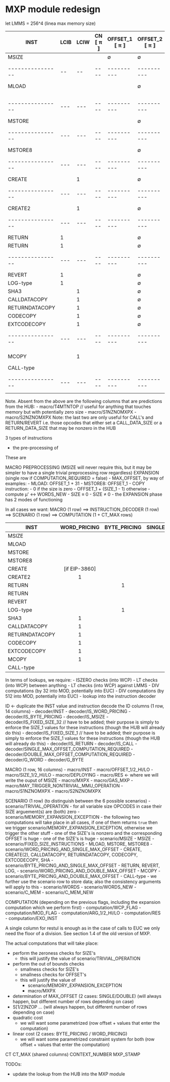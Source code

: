 # MXP module redesign

let LMMS = 256^4 (linea max memory size)

| INST             | LCIB | LCIW | CN ⟦ π ⟧ | OFFSET_1 ⟦ π ⟧ | OFFSET_2  ⟦ π ⟧ | SIZE_1  ⟦ π ⟧ | SIZE_2  ⟦ π ⟧ | DEPLOYING ⟦ π ⟧ | RES ⟦ π ⟧ | MXPX ⟦ π ⟧ | GAS_MXP ⟦ π ⟧ | WORDS   | WORDS_NEW   | C_MEM   | C_MEM_NEW   | LIN_COST   | QUAD_COST   | MAX_OFFSET  | EXPANSION_REQUIRED |
| ---------------- | --   | --   | ----     | ----------     | ----------      | --------      | --------      | -----------     | -----     | ------     | ---------     | ------- | ----------- | ------- | ----------- | ---------- | ----------- | ----------- | -----------        |
| MSIZE            |      |      |          | ∅              | ∅               | ∅             | ∅             |                 |           | ∅          | ∅             |         |             |         |             | ∅          | ∅           | ∅           | ∅                  |
| ---------------- | --   | --   | ----     | ----------     | ----------      | --------      | --------      | -----------     | -----     | ------     | ---------     | ------- | ----------- | ------- | ----------- | ---------- | ----------- | ----------- | -----------        |
| MLOAD            |      |      |          |                | ∅               | 32            | ∅             |                 | ∅         |            |               |         |             |         |             | ∅          |             |             |                    |                                                    |
|                  |      |      |          |                |                 |               |               |                 |           |            |               |         |             |         |             |            |             |             |                    | - callWcpLT on SIZE_1 and LMMS                     |
|                  |      |      |          |                |                 |               |               |                 |           |            |               |         |             |         |             |            |             |             |                    | .   ⇒ small_offset                                 |
|                  |      |      |          |                |                 |               |               |                 |           |            |               |         |             |         |             |            |             |             |                    | - if SIZE_1 < LMMS then compute memory expansion   |
| ---------------- | ---  | ---  | ----     | ----------     | ----------      | --------      | --------      | -----------     | -----     | ------     | ---------     | ------- | ----------- | ------- | ----------- | ---------- | ----------- | ----------- | -----------        | -------------------------------------------------- |
| MSTORE           |      |      |          |                | ∅               | 32            | ∅             |                 | ∅         |            |               |         |             |         |             | ∅          |             |             |                    |
| ---------------- | ---  | ---  | ----     | ----------     | ----------      | --------      | --------      | -----------     | -----     | ------     | ---------     | ------- | ----------- | ------- | ----------- | ---------- | ----------- | ----------- | -----------        |
| MSTORE8          |      |      |          |                | ∅               | 1             | ∅             |                 | ∅         |            |               |         |             |         |             | ∅          |             |             |                    |
| ---------------- | ---  | ---  | ----     | ----------     | ----------      | --------      | --------      | -----------     | -----     | ------     | ---------     | ------- | ----------- | ------- | ----------- | ---------- | ----------- | ----------- | -----------        |
| CREATE           |      | 1    |          |                | ∅               |               | ∅             |                 | ∅         |            |               |         |             |         |             | EIP-3860   |             |             |                    |
| ---------------- | ---  | ---  | ----     | ----------     | ----------      | --------      | --------      | -----------     | -----     | ------     | ---------     | ------- | ----------- | ------- | ----------- | ---------- | ----------- | ----------- | -----------        |
| CREATE2          |      | 1    |          |                | ∅               |               | ∅             |                 | ∅         |            |               |         |             |         |             |            |             |             |                    |
| ---------------- | ---  | ---  | ----     | ----------     | ----------      | --------      | --------      | -----------     | -----     | ------     | ---------     | ------- | ----------- | ------- | ----------- | ---------- | ----------- | ----------- | -----------        |
| RETURN           | 1    |      |          |                | ∅               |               | ∅             | T               | ∅         |            |               |         |             |         |             |            |             |             |                    |
| RETURN           | 1    |      |          |                | ∅               |               | ∅             | F               | ∅         |            |               |         |             |         |             | ∅          |             |             |                    |
| ---------------- | ---  | ---  | ----     | ----------     | ----------      | --------      | --------      | -----------     | -----     | ------     | ---------     | ------- | ----------- | ------- | ----------- | ---------- | ----------- | ----------- | -----------        |
| REVERT           | 1    |      |          |                | ∅               |               | ∅             |                 | ∅         |            |               |         |             |         |             | ∅          |             |             |                    |
| LOG-type         | 1    |      |          |                | ∅               |               | ∅             |                 | ∅         |            |               |         |             |         |             | ∅          |             |             |                    |
| SHA3             |      | 1    |          |                | ∅               |               | ∅             |                 | ∅         |            |               |         |             |         |             | ∅          |             |             |                    |
| CALLDATACOPY     |      | 1    |          |                | ∅               |               | ∅             |                 | ∅         |            |               |         |             |         |             | ∅          |             |             |                    |
| RETURNDATACOPY   |      | 1    |          |                | ∅               |               | ∅             |                 | ∅         |            |               |         |             |         |             | ∅          |             |             |                    |
| CODECOPY         |      | 1    |          |                | ∅               |               | ∅             |                 | ∅         |            |               |         |             |         |             | ∅          |             |             |                    |
| EXTCODECOPY      |      | 1    |          |                | ∅               |               | ∅             |                 | ∅         |            |               |         |             |         |             | ∅          |             |             |                    |
| ---------------- | ---  | ---  | ----     | ----------     | ----------      | --------      | --------      | -----------     | -----     | ------     | ---------     | ------- | ----------- | ------- | ----------- | ---------- | ----------- | ----------- | -----------        |
| MCOPY            |      | 1    |          |                |                 |               | ≡ SIZE_1      |                 | ∅         |            |               |         |             |         |             | ∅          |             |             |                    |
| CALL-type        |      |      |          |                |                 |               |               |                 | ∅         |            |               |         |             |         |             | ∅          |             |             |                    |
| ---------------- | ---  | ---  | ----     | ----------     | ----------      | --------      | --------      | -----------     | -----     | ------     | ---------     | ------- | ----------- | ------- | ----------- | ---------- | ----------- | ----------- | -----------        |

Note. Absent from the above are the following columns that are predictions from the HUB:
    - macro/T4MTNTOP   // useful for anything that touches memory but with potentially zero size
    - macro/S1NZNOMXPX
    - macro/S2NZNOMXPX
Note: the last two are only useful for CALL's and RETURN/REVERT i.e. those opcodes that either set a CALL_DATA_SIZE or a RETURN_DATA_SIZE that may be nonzero in the HUB

3 types of instructions
- the pre-processing of 

These are 

MACRO
PREPROCESSING (MSIZE will never require this, but it may be simpler to have a single trivial preprocessing row regardless)
EXPANSION (single row if COMPUTATION_REQUIRED = false)
    - MAX_OFFSET, by way of examples:
        - MLOAD: OFFSET_1 + 31
        - MSTORE8: OFFSET_1
        - COPY instruction:
            - 0 if the size is zero
            - OFFSET_1 + (SIZE_1 - 1) otherwise
    - compute μ' ↔ WORDS_NEW
        - SIZE ≡ 0
        - SIZE ≠ 0
    - the EXPANSION phase has 2 modes of functioning

In all cases we want:
MACRO (1 row) ==> INSTRUCTION_DECODER (1 row) ==> SCENARIO (1 row) ==> COMPUTATION (1 + CT_MAX rows)

| INST           |  WORD_PRICING | BYTE_PRICING | SINGLE_MAX_OFFSET | DOUBLE_MAX_OFFSET |
|----------------|:-------------:|:------------:|:-----------------:|:-----------------:|
| MSIZE          |               |              |                   |                   |
| MLOAD          |               |              |         1         |                   |
| MSTORE         |               |              |         1         |                   |
| MSTORE8        |               |              |         1         |                   |
| CREATE         | [if EIP-3860] |              |         1         |                   |
| CREATE2        |       1       |              |         1         |                   |
| RETURN         |               |       1      |         1         |                   | is_deployment ≡ true  |
| RETURN         |               |              |         1         |                   | is_deployment ≡ false |
| REVERT         |               |              |         1         |                   |
| LOG-type       |               |       1      |         1         |                   |
| SHA3           |       1       |              |         1         |                   |
| CALLDATACOPY   |       1       |              |         1         |                   |
| RETURNDATACOPY |       1       |              |         1         |                   |
| CODECOPY       |       1       |              |         1         |                   |
| EXTCODECOPY    |       1       |              |         1         |                   |
| MCOPY          |       1       |              |                   |         1         |
| CALL-type      |               |              |                   |         1         |


In terms of lookups, we require:
    - ISZERO checks (into WCP)
    - LT     checks (into WCP) between anything
    - LT     checks (into WCP) against LMMS
    - DIV    computations (by 32  into MOD, potentially into EUC)
    - DIV    computations (by 512 into MOD, potentially into EUC)
    - lookup into the instruction decoder

ID ← duplicate the INST value and instruction decode the ID columns (1 row, 14 columns)
    - decoder/INST
    - decoder/IS_WORD_PRICING
    - decoder/IS_BYTE_PRICING
    - decoder/IS_MSIZE
    - decoder/IS_FIXED_SIZE_32  // have to be added; their purpose is simply to enforce the SIZE_1 values for these instructions (though the HUB will already do this)
    - decoder/IS_FIXED_SIZE_1   // have to be added; their purpose is simply to enforce the SIZE_1 values for these instructions (though the HUB will already do this)
    - decoder/IS_RETURN
    - decoder/IS_CALL
    - decoder/SINGLE_MAX_OFFSET_COMPUTATION_REQUIRED
    - decoder/DOUBLE_MAX_OFFSET_COMPUTATION_REQUIRED
    - decoder/G_WORD
    - decoder/G_BYTE

MACRO (1 row, 16 columns)
    - macro/INST
    - macro/OFFSET_1/2_HI/LO
    - macro/SIZE_1/2_HI/LO
    - macro/DEPLOYING
    - macro/RES <- where we will write the ouput of MSIZE
    - macro/MXPX
    - macro/GAS_MXP
    - macro/MAY_TRIGGER_NONTRIVIAL_MMU_OPERATION
    - macro/S1NZNOMXPX
    - macro/S2NZNOMXPX

SCENARIO  (1 row) (to distinguish between the 6 possible scenarios)
    - scenario/TRIVIAL_OPERATION
        - for all variable size OPCODES in case their SIZE arguement(s) are (both) zero
    - scenario/MEMORY_EXPANSION_EXCEPTION
        - the following two computations will take place in all cases, if one of them returns `true` then we trigger scenario/MEMORY_EXPANSION_EXCEPTION, otherwise we trigger the other stuff
            - one of the SIZE's is nonzero and the corresponding OFFSET is huge
            - one of the SIZE's is huge
    - scenario/MSIZE
         - MSIZE
    - scenario/FIXED_SIZE_INSTRUCTIONS
         - MLOAD, MSTORE, MSTORE8
    - scenario/WORD_PRICING_AND_SINGLE_MAX_OFFSET
         - CREATE, CREATE(2), CALLDATACOPY, RETURNDATACOPY, CODECOPY, EXTCODECOPY, SHA
    - scenario/BYTE_PRICING_AND_SINGLE_MAX_OFFSET
        - RETURN, REVERT, LOG, 
    - scenario/WORD_PRICING_AND_DOUBLE_MAX_OFFSET
        - MCOPY
    - scenario/BYTE_PRICING_AND_DOUBLE_MAX_OFFSET
        - CALL-type
    - we further use the scenario row to store data; also the consistency arguments will apply to this
        - scenario/WORDS
        - scenario/WORDS_NEW
        - scenario/C_MEM
        - scenario/C_MEM_NEW

COMPUTATION (depending on the previous flags, including the expansion computation which we perform first)
    - computation/WCP_FLAG
    - computation/MOD_FLAG
    - computation/ARG_1/2_HI/LO
    - computation/RES  
    - computation/EXO_INST

A single column for restul is enough as in the case of calls to EUC we only need the floor of a division. See section 1.4 of the old version of MXP.

The actual computations that will take place:
- perform the zeroness checks for SIZE's
    - this will justify the value of scenario/TRIVIAL_OPERATION
- perform the out of bounds checks
    - smallness checks for SIZE's
    - smallness checks for OFFSET's
    - this will justify the value of
        - scenario/MEMORY_EXPANSION_EXCEPTION
        - macro/MXPX
- determination of MAX_OFFSET (2 cases: SINGLE/DOUBLE) (will always happen, but different number of rows depending on case)
- S[1/2]NZOP ... (will always happen, but different number of rows depending on case)
- quadratic cost
    - we will want some parametrized (row offset + values that enter the computation)
- linear cost (2 cases: BYTE_PRICING / WORD_PRICING)
    - we will want some parametrized constraint system for both (row offset + values that enter the computation)

CT
CT_MAX (shared columns)
CONTEXT_NUMBER
MXP_STAMP

TODOs:
- update the lookup from the HUB into the MXP module


